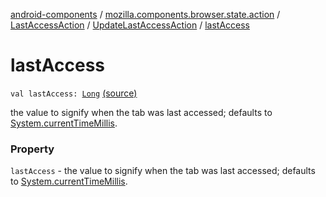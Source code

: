 [android-components](../../../index.md) / [mozilla.components.browser.state.action](../../index.md) / [LastAccessAction](../index.md) / [UpdateLastAccessAction](index.md) / [lastAccess](./last-access.md)

# lastAccess

`val lastAccess: `[`Long`](https://kotlinlang.org/api/latest/jvm/stdlib/kotlin/-long/index.html) [(source)](https://github.com/mozilla-mobile/android-components/blob/master/components/browser/state/src/main/java/mozilla/components/browser/state/action/BrowserAction.kt#L130)

the value to signify when the tab was last accessed; defaults to [System.currentTimeMillis](http://docs.oracle.com/javase/7/docs/api/java/lang/System.html#currentTimeMillis()).

### Property

`lastAccess` - the value to signify when the tab was last accessed; defaults to [System.currentTimeMillis](http://docs.oracle.com/javase/7/docs/api/java/lang/System.html#currentTimeMillis()).